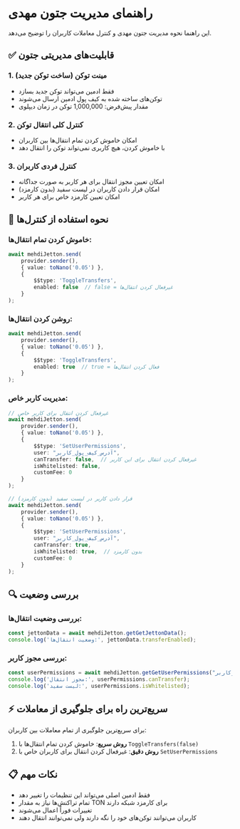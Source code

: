 # راهنمای مدیریت جتون مهدی

این راهنما نحوه مدیریت جتون مهدی و کنترل معاملات کاربران را توضیح می‌دهد.

## ✅ قابلیت‌های مدیریتی جتون

### 1. **مینت توکن (ساخت توکن جدید)**
- فقط ادمین می‌تواند توکن جدید بسازد
- توکن‌های ساخته شده به کیف پول ادمین ارسال می‌شوند
- مقدار پیش‌فرض: 1,000,000 توکن در زمان دیپلوی

### 2. **کنترل کلی انتقال توکن**
- امکان خاموش کردن تمام انتقال‌ها بین کاربران
- با خاموش کردن، هیچ کاربری نمی‌تواند توکن را انتقال دهد

### 3. **کنترل فردی کاربران**
- امکان تعیین مجوز انتقال برای هر کاربر به صورت جداگانه
- امکان قرار دادن کاربران در لیست سفید (بدون کارمزد)
- امکان تعیین کارمزد خاص برای هر کاربر

## 🎯 نحوه استفاده از کنترل‌ها

### خاموش کردن تمام انتقال‌ها:
```typescript
await mehdiJetton.send(
    provider.sender(),
    { value: toNano('0.05') },
    {
        $$type: 'ToggleTransfers',
        enabled: false  // false = غیرفعال کردن انتقال‌ها
    }
);
```

### روشن کردن انتقال‌ها:
```typescript
await mehdiJetton.send(
    provider.sender(),
    { value: toNano('0.05') },
    {
        $$type: 'ToggleTransfers',
        enabled: true  // true = فعال کردن انتقال‌ها
    }
);
```

### مدیریت کاربر خاص:
```typescript
// غیرفعال کردن انتقال برای کاربر خاص
await mehdiJetton.send(
    provider.sender(),
    { value: toNano('0.05') },
    {
        $$type: 'SetUserPermissions',
        user: "آدرس_کیف_پول_کاربر",
        canTransfer: false,  // غیرفعال کردن انتقال برای این کاربر
        isWhitelisted: false,
        customFee: 0
    }
);

// قرار دادن کاربر در لیست سفید (بدون کارمزد)
await mehdiJetton.send(
    provider.sender(),
    { value: toNano('0.05') },
    {
        $$type: 'SetUserPermissions',
        user: "آدرس_کیف_پول_کاربر",
        canTransfer: true,
        isWhitelisted: true,  // بدون کارمزد
        customFee: 0
    }
);
```

## 🔍 بررسی وضعیت

### بررسی وضعیت انتقال‌ها:
```typescript
const jettonData = await mehdiJetton.getGetJettonData();
console.log('وضعیت انتقال‌ها:', jettonData.transferEnabled);
```

### بررسی مجوز کاربر:
```typescript
const userPermissions = await mehdiJetton.getGetUserPermissions("آدرس_کاربر");
console.log('مجوز انتقال:', userPermissions.canTransfer);
console.log('لیست سفید:', userPermissions.isWhitelisted);
```

## ⚡ سریع‌ترین راه برای جلوگیری از معاملات

برای سریع‌ترین جلوگیری از تمام معاملات بین کاربران:

1. **روش سریع**: خاموش کردن تمام انتقال‌ها با `ToggleTransfers(false)`
2. **روش دقیق**: غیرفعال کردن انتقال برای کاربران خاص با `SetUserPermissions`

## 📋 نکات مهم

- فقط ادمین اصلی می‌تواند این تنظیمات را تغییر دهد
- تمام تراکنش‌ها نیاز به مقدار TON برای کارمزد شبکه دارند
- تغییرات فوراً اعمال می‌شوند
- کاربران می‌توانند توکن‌های خود را نگه دارند ولی نمی‌توانند انتقال دهند